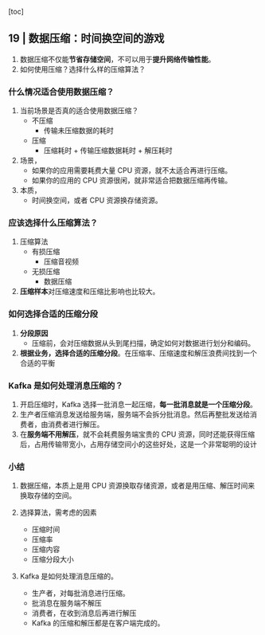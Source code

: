 [toc]

## 19 | 数据压缩：时间换空间的游戏

1.  数据压缩不仅能**节省存储空间**，不可以用于**提升网络传输性能**。
2.  如何使用压缩？选择什么样的压缩算法？

### 什么情况适合使用数据压缩？

1.  当前场景是否真的适合使用数据压缩？
    -   不压缩
        -   传输未压缩数据的耗时
    -   压缩
        -   压缩耗时 + 传输压缩数据耗时 + 解压耗时
2.  场景，
    -   如果你的应用需要耗费大量 CPU 资源，就不太适合再进行压缩。
    -   如果你的应用的 CPU 资源很闲，就非常适合把数据压缩再传输。
3.  本质，
    -   时间换空间，或者 CPU 资源换存储资源。

### 应该选择什么压缩算法？

1.  压缩算法
    -   有损压缩
        -   压缩音视频
    -   无损压缩
        -   数据压缩
2.  **压缩样本**对压缩速度和压缩比影响也比较大。

### 如何选择合适的压缩分段

1.  **分段原因**
    -   压缩前，会对压缩数据从头到尾扫描，确定如何对数据进行划分和编码。
2.  **根据业务，选择合适的压缩分段**。在压缩率、压缩速度和解压浪费间找到一个合适的平衡

### Kafka 是如何处理消息压缩的？

1.  开启压缩时，Kafka 选择一批消息一起压缩，**每一批消息就是一个压缩分段**。
2.  生产者压缩消息发送给服务端，服务端不会拆分批消息。然后再整批发送给消费者，由消费者进行解压。
3.  在**服务端不用解压**，就不会耗费服务端宝贵的 CPU 资源，同时还能获得压缩后，占用传输带宽小，占用存储空间小的这些好处，这是一个非常聪明的设计

### 小结

1.  数据压缩，本质上是用 CPU 资源换取存储资源，或者是用压缩、解压时间来换取存储的空间。
2.  选择算法，需考虑的因素
    -   压缩时间
    -   压缩率
    -   压缩内容
    -   压缩分段大小

3.  Kafka 是如何处理消息压缩的。
    -   生产者，对每批消息进行压缩。
    -   批消息在服务端不解压
    -   消费者，在收到消息后再进行解压
    -   Kafka 的压缩和解压都是在客户端完成的。